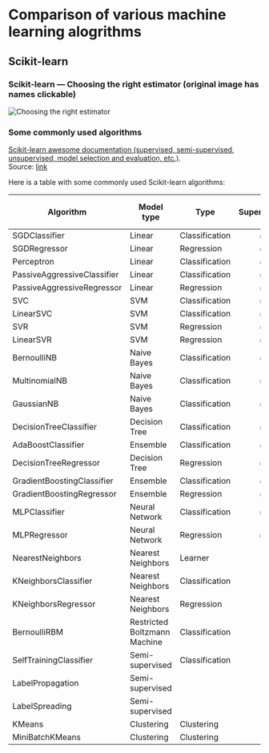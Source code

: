 # Comparison of various machine learning alogrithms
## Scikit-learn
### Scikit-learn — Choosing the right estimator (original image has names clickable)
![Choosing the right estimator](https://scikit-learn.org/stable/_static/ml_map.png)

### Some commonly used algorithms

[Scikit-learn awesome documentation (supervised, semi-supervised, unsupervised, model selection and evaluation, etc.)](https://scikit-learn.org/stable/user_guide.html).  
Source: [link](https://scikit-learn.org/stable/tutorial/machine_learning_map/index.html)


Here is a table with some commonly used Scikit-learn algorithms:

| **Algorithm**               | **Model type**               | **Type**       | **Supervised?** | **Semi-supervised?** | **Unsupervised?** | **Reinforcement?** | **Can do batch (incremental) training?** |
|-----------------------------|------------------------------|----------------|:---------------:|:--------------------:|:-----------------:|:------------------:|:----------------------------------------:|
| SGDClassifier               | Linear                       | Classification |        ✅        |                      |                   |                    |                     ✅                    |
| SGDRegressor                | Linear                       | Regression     |        ✅        |                      |                   |                    |                     ✅                    |
| Perceptron                  | Linear                       | Classification |        ✅        |                      |                   |                    |                     ✅                    |
| PassiveAggressiveClassifier | Linear                       | Classification |        ✅        |                      |                   |                    |                     ✅                    |
| PassiveAggressiveRegressor  | Linear                       | Regression     |        ✅        |                      |                   |                    |                     ✅                    |
| SVC                         | SVM                          | Classification |        ✅        |                      |                   |                    |                                          |
| LinearSVC                   | SVM                          | Classification |        ✅        |                      |                   |                    |                                          |
| SVR                         | SVM                          | Regression     |        ✅        |                      |                   |                    |                                          |
| LinearSVR                   | SVM                          | Regression     |        ✅        |                      |                   |                    |                                          |
| BernoulliNB                 | Naive Bayes                  | Classification |        ✅        |                      |                   |                    |                     ✅                    |
| MultinomialNB               | Naive Bayes                  | Classification |        ✅        |                      |                   |                    |                     ✅                    |
| GaussianNB                  | Naive Bayes                  | Classification |        ✅        |                      |                   |                    |                     ✅                    |
| DecisionTreeClassifier      | Decision Tree                | Classification |        ✅        |                      |                   |                    |                                          |
| AdaBoostClassifier          | Ensemble                     | Classification |        ✅        |                      |                   |                    |                                          |
| DecisionTreeRegressor       | Decision Tree                | Regression     |        ✅        |                      |                   |                    |                                          |
| GradientBoostingClassifier  | Ensemble                     | Classification |        ✅        |                      |                   |                    |                                          |
| GradientBoostingRegressor   | Ensemble                     | Regression     |        ✅        |                      |                   |                    |                                          |
| MLPClassifier               | Neural Network               | Classification |        ✅        |                      |                   |                    |                                          |
| MLPRegressor                | Neural Network               | Regression     |        ✅        |                      |                   |                    |                                          |
| NearestNeighbors            | Nearest Neighbors            | Learner        |                 |                      |         ✅         |                    |                                          |
| KNeighborsClassifier        | Nearest Neighbors            | Classification |                 |                      |         ✅         |                    |                                          |
| KNeighborsRegressor         | Nearest Neighbors            | Regression     |                 |                      |         ✅         |                    |                                          |
| BernoulliRBM                | Restricted Boltzmann Machine | Classification |                 |                      |         ✅         |                    |                                          |
| SelfTrainingClassifier      | Semi-supervised              | Classification |                 |           ✅          |                   |                    |                                          |
| LabelPropagation            | Semi-supervised              |                |                 |           ✅          |                   |                    |                                          |
| LabelSpreading              | Semi-supervised              |                |                 |           ✅          |                   |                    |                                          |
| KMeans                      | Clustering                   | Clustering     |                 |                      |         ✅         |                    |                                          |
| MiniBatchKMeans             | Clustering                   | Clustering     |                 |                      |         ✅         |                    |                     ✅                    |



